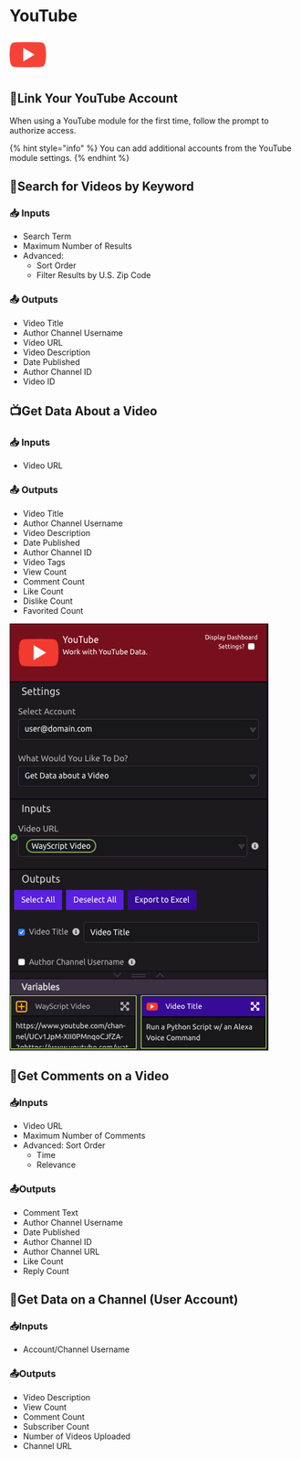 # YouTube

![Work with YouTube data.](../../.gitbook/assets/youtube%20%281%29.png)

## 🔗Link Your YouTube Account

When using a YouTube module for the first time, follow the prompt to authorize access.

{% hint style="info" %}
You can add additional accounts from the YouTube module settings.
{% endhint %}

## 🔎Search for Videos by Keyword

### 📥 Inputs

* Search Term
* Maximum Number of Results
* Advanced:
  * Sort Order
  * Filter Results by U.S. Zip Code

### 📤 Outputs

* Video Title
* Author Channel Username
* Video URL
* Video Description
* Date Published
* Author Channel ID
* Video ID

## 📺Get Data About a Video

### 📥 Inputs

* Video URL

### 📤 Outputs

* Video Title
* Author Channel Username
* Video Description
* Date Published
* Author Channel ID
* Video Tags
* View Count
* Comment Count
* Like Count
* Dislike Count
* Favorited Count

![](../../.gitbook/assets/screen-shot-2019-07-17-at-6.12.40-pm.png)

## 💬Get Comments on a Video

### 📥Inputs

* Video URL
* Maximum Number of Comments
* Advanced: Sort Order
  * Time
  * Relevance

### 📤Outputs

* Comment Text
* Author Channel Username
* Date Published
* Author Channel ID
* Author Channel URL
* Like Count
* Reply Count

## 👤Get Data on a Channel \(User Account\)

### 📥Inputs

* Account/Channel Username

### 📤Outputs

* Video Description
* View Count
* Comment Count
* Subscriber Count
* Number of Videos Uploaded
* Channel URL

